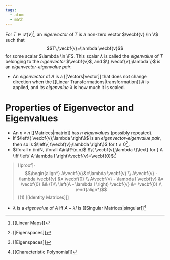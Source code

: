 ```yaml
---
tags:
  - atom
  - math
---
```

For $T \in \mathcal{L}(V)$[^1], an *eigenvector* of $T$ is a non-zero vector $\vecbf{v} \in V$ such that
$$T\,\vecbf{v}=\lambda \vecbf{v}$$
for some scalar $\lambda \in \F$. This scalar $\lambda$ is called the *eigenvalue* of $T$ belonging to the *eigenvector* $\vecbf{v}$, and $\{ \vecbf{v};\lambda \}$ is an *eigenvector-eigenvalue pair*.
- An *eigenvector* of $A$ is a [[Vectors|vector]] that does not change direction when the [[Linear Transformations|transformation]] $A$ is applied, and its *eigenvalue* $\lambda$ is how much it is scaled.
# Properties of Eigenvector and Eigenvalues
- An $n\times n$ [[Matrices|matrix]] has $n$ *eigenvalues* (possibly repeated).
- If $\left\{ \vecbf{v};\lambda \right\}$ is an *eigenvector-eigenvalue pair*, then so is $\left\{ t\vecbf{v};\lambda \right\}$ for $t\neq0$[^2].
- $\forall n \in\N, \forall A\in\R^{n,n}$
  $\{ \vecbf{v};\lambda \}\text{ for } A \iff \left( A-\lambda I \right)\vecbf{v}=\vecbf{0}$[^2]
> [!proof]-
> $$\begin{align*}
> 	A\vecbf{v}&=\lambda \vecbf{v} \\
> 	A\vecbf{v} - \lambda \vecbf{v} &= \vecbf{0} \\
> 	A\vecbf{v} - \lambda I \vecbf{v} &= \vecbf{0} && (1)\\
> 	\left(A - \lambda I \right) \vecbf{v} &= \vecbf{0} \\
> \end{align*}$$
  > \[(1) [[Identity Matrices]]\]

- $\lambda$ is a *eigenvalue* of $A$ iff $A-\lambda I$ is [[Singular Matrices|singular]][^3]

[^1]: [[Linear Maps]]
[^2]: [[Eigenspaces]]
[^3]: [[Characteristic Polynomial]]
